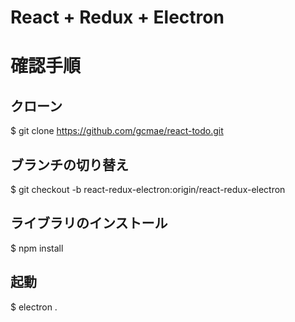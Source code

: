 # React + Redux + Electron

# 確認手順
## クローン
$ git clone https://github.com/gcmae/react-todo.git

## ブランチの切り替え
$ git checkout -b react-redux-electron:origin/react-redux-electron

## ライブラリのインストール
$ npm install

## 起動
$ electron .
